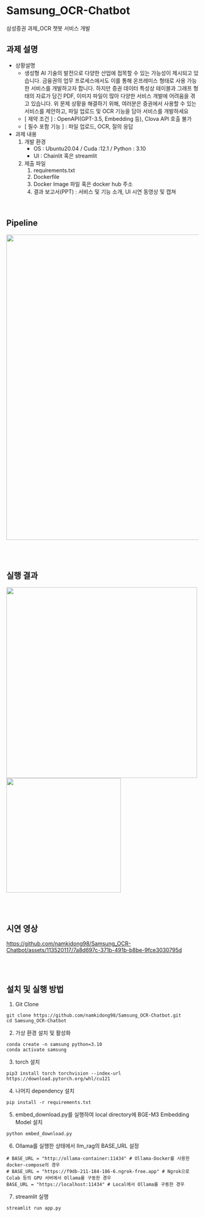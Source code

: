 # Samsung_OCR-Chatbot
삼성증권 과제_OCR 챗봇 서비스 개발

## 과제 설명

- 상황설명
    - 생성형 AI 기술의 발전으로 다양한 산업에 접목할 수 있는 가능성이 제시되고 있습니다. 
    금융권의 업무 프로세스에서도 이를 통해 온프레미스 형태로 사용 가능한 서비스를 개발하고자 합니다. 하지만 증권 데이터 특성상 테이블과 그래프 형태의 자료가 담긴 PDF, 이미지 파일이 많아 다양한 서비스 개발에 어려움을 겪고 있습니다. 위 문제 상황을 해결하기 위해, 여러분은 증권에서 사용할 수 있는 서비스를 제안하고, 파일 업로드 및 OCR 기능을 담아 서비스를 개발하세요
    - [ 제약 조건 ] : OpenAPI(GPT-3.5, Embedding 등), Clova API 호출 불가
    - [ 필수 포함 기능 ] : 파일 업로드, OCR,  질의 응답
- 과제 내용
    1. 개발 환경 
        - OS : Ubuntu20.04 / Cuda :12.1 / Python : 3.10
        - UI : Chainlit 혹은 streamlit
    2. 제출 파일
        1. requirements.txt
        2. Dockerfile 
        3. Docker Image 파일 혹은 docker hub 주소
        4. 결과 보고서(PPT) : 서비스 및 기능 소개, UI 시연 동영상 및 캡쳐

<br>

## Pipeline
<img width=800 src="https://github.com/namkidong98/Samsung_OCR-Chatbot/assets/113520117/a1b28006-2f16-4f35-b2ce-99c9cc86d139">

<br><br>

## 실행 결과
<img width=500 src="https://github.com/namkidong98/Samsung_OCR-Chatbot/assets/113520117/66fe29c8-55c3-4ca7-9f8d-72e799cbb56a">
<img width=300 src="https://github.com/namkidong98/Samsung_OCR-Chatbot/assets/113520117/d1302495-b028-48b4-bacd-25ae0fe71207">

<br><br>

## 시연 영상
https://github.com/namkidong98/Samsung_OCR-Chatbot/assets/113520117/7a8d697c-371b-491b-b8be-9fce3030795d

<br><br>

## 설치 및 실행 방법

1. Git Clone
```
git clone https://github.com/namkidong98/Samsung_OCR-Chatbot.git
cd Samsung_OCR-Chatbot
```

2. 가상 환경 설치 및 활성화
```linux
conda create -n samsung python=3.10
conda activate samsung
```

3. torch 설치
```linux
pip3 install torch torchvision --index-url https://download.pytorch.org/whl/cu121
```

4. 나머지 dependency 설치
```linux
pip install -r requirements.txt
```

5. embed_download.py를 실행하여 local directory에 BGE-M3 Embedding Model 설치
```
python embed_download.py
```

6. Ollama를 실행한 상태에서 llm_rag의 BASE_URL 설정
```
# BASE_URL = "http://ollama-container:11434" # Ollama-Docker를 사용한 docker-compose의 경우
# BASE_URL = "https://f9db-211-184-186-6.ngrok-free.app" # Ngrok으로 Colab 등의 GPU 서버에서 Ollama를 구동한 경우
BASE_URL = "https://localhost:11434" # Local에서 Ollama를 구동한 경우
```

7. streamlit 실행
```linux
streamlit run app.py
```




